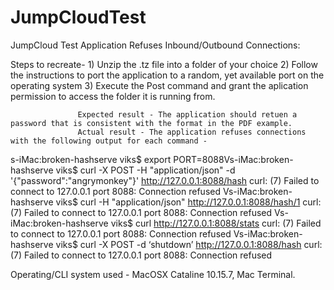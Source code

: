 # JumpCloudTest

JumpCloud Test Application Refuses Inbound/Outbound Connections:

Steps to recreate- 1) Unzip the .tz file into a folder of your choice
                   2) Follow the instructions to port the application to a random, yet available port on the operating system
                   3) Execute the Post command and grant the aplication permission to access the folder it is running from.
                   
                   Expected result - The application should retuen a password that is consistent with the format in the PDF example.
                   Actual result - The application refuses connections with the following output for each command - 
                   
s-iMac:broken-hashserve viks$ export PORT=8088Vs-iMac:broken-hashserve viks$ curl -X POST -H "application/json" -d '{"password":"angrymonkey"}' http://127.0.0.1:8088/hash 
curl: (7) Failed to connect to 127.0.0.1 port 8088: Connection refused
Vs-iMac:broken-hashserve viks$ curl -H "application/json" http://127.0.0.1:8088/hash/1
curl: (7) Failed to connect to 127.0.0.1 port 8088: Connection refused
Vs-iMac:broken-hashserve viks$ curl http://127.0.0.1:8088/stats
curl: (7) Failed to connect to 127.0.0.1 port 8088: Connection refused
Vs-iMac:broken-hashserve viks$ curl -X POST -d ‘shutdown’ http://127.0.0.1:8088/hash
curl: (7) Failed to connect to 127.0.0.1 port 8088: Connection refused

Operating/CLI system used - MacOSX Cataline 10.15.7, Mac Terminal.
